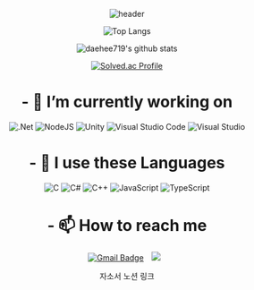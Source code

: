  <div align="center">
 
 
![header](https://capsule-render.vercel.app/api?type=wave&color=auto&height=300&section=header&text=Hello%20World&fontSize=90)
 
![Top Langs](https://github-readme-stats.vercel.app/api/top-langs/?username=daehee719&size_weight=0.5&count_weight=0.5)

![daehee719's github stats](https://github-readme-stats.vercel.app/api?username=daehee719&show_icons=true&theme=tokyonight)
 
[![Solved.ac Profile](http://mazassumnida.wtf/api/v2/generate_badge?boj=daehee719)](https://solved.ac/daehee719/)
# - 🔭 I’m currently working on


![.Net](https://img.shields.io/badge/.NET-5C2D91?style=for-the-badge&logo=.net&logoColor=white)
![NodeJS](https://img.shields.io/badge/node.js-6DA55F?style=for-the-badge&logo=node.js&logoColor=white)
![Unity](https://img.shields.io/badge/unity-%23000000.svg?style=for-the-badge&logo=unity&logoColor=white)
![Visual Studio Code](https://img.shields.io/badge/Visual%20Studio%20Code-0078d7.svg?style=for-the-badge&logo=visual-studio-code&logoColor=white)
![Visual Studio](https://img.shields.io/badge/Visual%20Studio-5C2D91.svg?style=for-the-badge&logo=visual-studio&logoColor=white)

# - 🤔 I use these Languages


![C](https://img.shields.io/badge/c-%2300599C.svg?style=for-the-badge&logo=c&logoColor=white)
![C#](https://img.shields.io/badge/c%23-%23239120.svg?style=for-the-badge&logo=c-sharp&logoColor=white)
![C++](https://img.shields.io/badge/c++-%2300599C.svg?style=for-the-badge&logo=c%2B%2B&logoColor=white)
![JavaScript](https://img.shields.io/badge/javascript-%23323330.svg?style=for-the-badge&logo=javascript&logoColor=%23F7DF1E)
![TypeScript](https://img.shields.io/badge/typescript-%23007ACC.svg?style=for-the-badge&logo=typescript&logoColor=white)
# - 📫 How to reach me


  [![Gmail Badge](https://img.shields.io/badge/Gmail-d14836?style=flat-square&logo=Gmail&logoColor=white&link=mailto:daehee719@gmail.com)](mailto:daehee719@gmail.com)
  <a href="https://www.instagram.com/i_m_eogml/">
    <img 
        src="http://img.shields.io/badge/-.222222?style=flat&logo=.Instagram&link=https://www.instagram.com/i_m_eogml/"
        style="height : auto; margin-left : 10px; margin-right : 10px;"/>
</a>
 
 
 자소서
 노션 링크

<!--
**daehee719/daehee719** is a ✨ _special_ ✨ repository because its `README.md` (this file) appears on your GitHub profile.

Here are some ideas to get you started:


- 🌱 I’m currently learning ...
- 👯 I’m looking to collaborate on ...

- 💬 Ask me about ...

- 😄 Pronouns: ...
- ⚡ Fun fact: ...
-->
</div>
